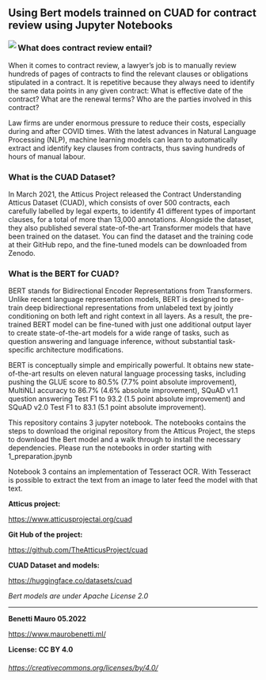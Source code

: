 ## Using Bert models trainned on CUAD  for contract review using Jupyter Notebooks

<img align="left" src="https://user-images.githubusercontent.com/27162948/173199085-08509c5e-ea93-4f10-8b9b-15aa143c4b1c.jpeg">


### What does contract review entail?

When it comes to contract review, a lawyer’s job is to manually review hundreds of pages of contracts to find the relevant clauses or obligations stipulated in a contract. It is repetitive because they always need to identify the same data points in any given contract: What is effective date of the contract? What are the renewal terms? Who are the parties involved in this contract?

Law firms are under enormous pressure to reduce their costs, especially during and after COVID times. With the latest advances in Natural Language Processing (NLP), machine learning models can learn to automatically extract and identify key clauses from contracts, thus saving hundreds of hours of manual labour.

### What is the CUAD Dataset?

In March 2021, the Atticus Project released the Contract Understanding Atticus Dataset (CUAD), which consists of over 500 contracts, each carefully labelled by legal experts, to identify 41 different types of important clauses, for a total of more than 13,000 annotations. Alongside the dataset, they also published several state-of-the-art Transformer models that have been trained on the dataset. You can find the dataset and the training code at their GitHub repo, and the fine-tuned models can be downloaded from Zenodo.

### What is the BERT for CUAD?

  BERT stands for Bidirectional Encoder Representations from Transformers. Unlike recent language representation models, BERT is designed to pre-train deep bidirectional representations from unlabeled text by jointly conditioning on both left and right context in all layers. As a result, the pre-trained BERT model can be fine-tuned with just one additional output layer to create state-of-the-art models for a wide range of tasks, such as question answering and language inference, without substantial task-specific architecture modifications.

  BERT is conceptually simple and empirically powerful. It obtains new state-of-the-art results on eleven natural language processing tasks, including pushing the GLUE score to 80.5% (7.7% point absolute improvement), MultiNLI accuracy to 86.7% (4.6% absolute improvement), SQuAD v1.1 question answering Test F1 to 93.2 (1.5 point absolute improvement) and SQuAD v2.0 Test F1 to 83.1 (5.1 point absolute improvement). 

  This repository contains 3 jupyter notebook. The notebooks contains the steps to download the original repository from the Atticus Project, the steps to download the Bert model and a walk through to install the necessary dependencies. Please run the notebooks in order starting with 1_preparation.jpynb

Notebook 3 contains an implementation of Tesseract OCR. With Tesseract is possible to extract the text from an image to later feed the model with that text.

**Atticus project:** 

https://www.atticusprojectai.org/cuad

**Git Hub of the project:** 

https://github.com/TheAtticusProject/cuad

**CUAD Dataset and models:** 

https://huggingface.co/datasets/cuad

*Bert models are under Apache License 2.0*

** ** 
**Benetti Mauro 05.2022**

https://www.maurobenetti.ml/

**License: CC BY 4.0** 

###### https://creativecommons.org/licenses/by/4.0/
